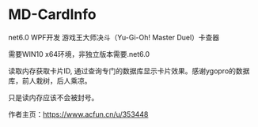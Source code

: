 # MD-CardInfo
net6.0 WPF开发  游戏王大师决斗（Yu-Gi-Oh! Master Duel）卡查器

需要WIN10 x64环境，非独立版本需要.net6.0

读取内存获取卡片ID, 通过查询专门的数据库显示卡片效果。感谢ygopro的数据库，前人栽树，后人乘凉。

只是读内存应该不会被封号。

作者主页：https://www.acfun.cn/u/353448
